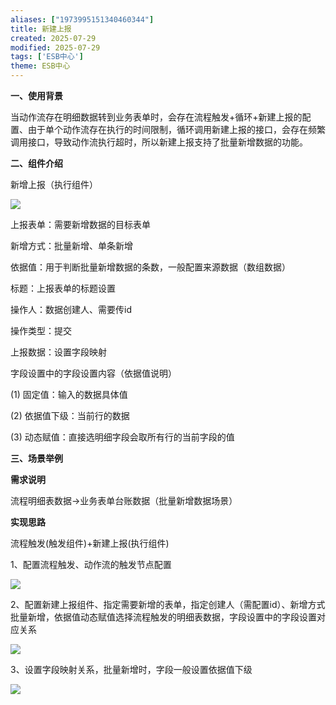 ```yaml
---
aliases: ["1973995151340460344"]
title: 新建上报
created: 2025-07-29
modified: 2025-07-29
tags: ['ESB中心']
theme: ESB中心
---
```


**一、使用背景**

当动作流存在明细数据转到业务表单时，会存在流程触发+循环+新建上报的配置、由于单个动作流存在执行的时间限制，循环调用新建上报的接口，会存在频繁调用接口，导致动作流执行超时，所以新建上报支持了批量新增数据的功能。

**二、组件介绍**

新增上报（执行组件）

![](https://myhelpdoc.oss-cn-heyuan.aliyuncs.com/mdimages/8c5b565a7259b14682e23b224961f45f.jpg)

上报表单：需要新增数据的目标表单

新增方式：批量新增、单条新增

依据值：用于判断批量新增数据的条数，一般配置来源数据（数组数据）

标题：上报表单的标题设置

操作人：数据创建人、需要传id

操作类型：提交

上报数据：设置字段映射

字段设置中的字段设置内容（依据值说明）

(1) 固定值：输入的数据具体值

(2) 依据值下级：当前行的数据

(3) 动态赋值：直接选明细字段会取所有行的当前字段的值

**三、场景举例**

**需求说明**

流程明细表数据->业务表单台账数据（批量新增数据场景）

**实现思路**

流程触发(触发组件)+新建上报(执行组件)

1、配置流程触发、动作流的触发节点配置

![](https://myhelpdoc.oss-cn-heyuan.aliyuncs.com/mdimages/354fb8a2724c6f7d42809e2e866bc04e.jpg)

2、配置新建上报组件、指定需要新增的表单，指定创建人（需配置id）、新增方式批量新增，依据值动态赋值选择流程触发的明细表数据，字段设置中的字段设置对应关系

![](https://myhelpdoc.oss-cn-heyuan.aliyuncs.com/mdimages/6d68df59db9c42c7485c28bce03e187a.jpg)

3、设置字段映射关系，批量新增时，字段一般设置依据值下级

![](https://myhelpdoc.oss-cn-heyuan.aliyuncs.com/mdimages/8fcd4c8d9e510402f2f13292e97dc569.jpg)

